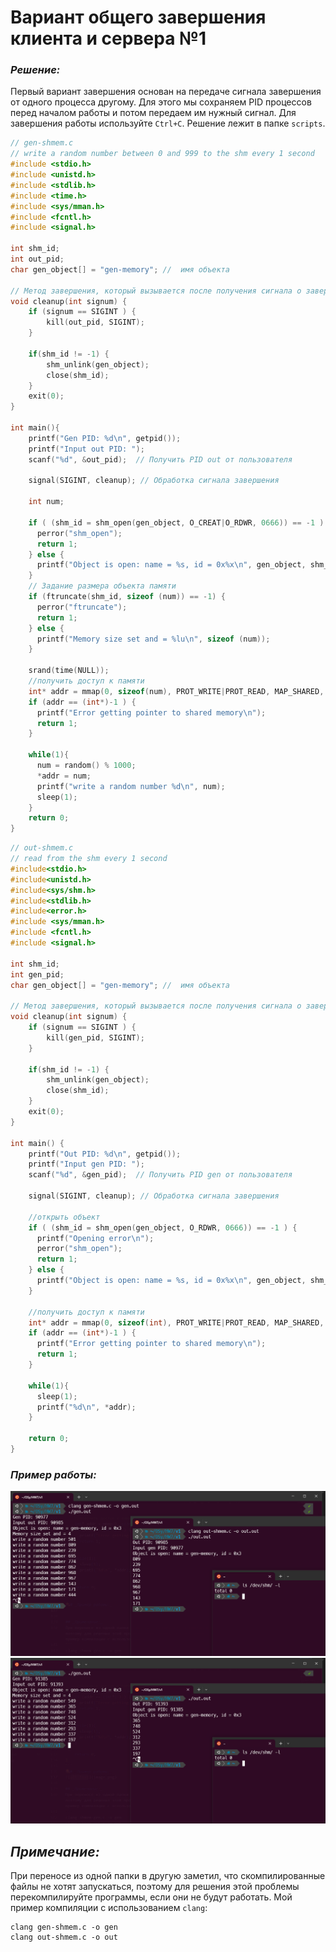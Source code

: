 # Вариант общего завершения клиента и сервера №1

### _Решение:_ 
Первый вариант завершения основан на передаче сигнала завершения от одного процесса другому. Для этого мы сохраняем PID процессов перед началом работы и потом передаем им нужный сигнал. Для завершения работы используйте `Ctrl+C`. Решение лежит в папке `scripts`.

``` c
// gen-shmem.c
// write a random number between 0 and 999 to the shm every 1 second
#include <stdio.h>
#include <unistd.h>
#include <stdlib.h>
#include <time.h>
#include <sys/mman.h>
#include <fcntl.h>
#include <signal.h>

int shm_id;
int out_pid; 
char gen_object[] = "gen-memory"; //  имя объекта

// Метод завершения, который вызывается после получения сигнала о завершении
void cleanup(int signum) {
    if (signum == SIGINT ) {
        kill(out_pid, SIGINT); 
    }

    if(shm_id != -1) {
        shm_unlink(gen_object);
        close(shm_id);
    }
    exit(0);
}

int main(){
    printf("Gen PID: %d\n", getpid());
    printf("Input out PID: ");
    scanf("%d", &out_pid);  // Получить PID out от пользователя

    signal(SIGINT, cleanup); // Обработка сигнала завершения

    int num;

    if ( (shm_id = shm_open(gen_object, O_CREAT|O_RDWR, 0666)) == -1 ) {
      perror("shm_open");
      return 1;
    } else {
      printf("Object is open: name = %s, id = 0x%x\n", gen_object, shm_id);
    }
    // Задание размера объекта памяти
    if (ftruncate(shm_id, sizeof (num)) == -1) {
      perror("ftruncate");
      return 1;
    } else {
      printf("Memory size set and = %lu\n", sizeof (num));
    }

    srand(time(NULL));
    //получить доступ к памяти
    int* addr = mmap(0, sizeof(num), PROT_WRITE|PROT_READ, MAP_SHARED, shm_id, 0);
    if (addr == (int*)-1 ) {
      printf("Error getting pointer to shared memory\n");
      return 1;
    }

    while(1){
      num = random() % 1000;
      *addr = num;
      printf("write a random number %d\n", num);
      sleep(1);
    }
    return 0;
}

```

``` c
// out-shmem.c
// read from the shm every 1 second
#include<stdio.h>
#include<unistd.h>
#include<sys/shm.h>
#include<stdlib.h>
#include<error.h>
#include <sys/mman.h>
#include <fcntl.h>
#include <signal.h>

int shm_id;
int gen_pid;
char gen_object[] = "gen-memory"; //  имя объекта

// Метод завершения, который вызывается после получения сигнала о завершении
void cleanup(int signum) {
    if (signum == SIGINT ) {
        kill(gen_pid, SIGINT); 
    }
    
    if(shm_id != -1) {
        shm_unlink(gen_object);
        close(shm_id);
    }
    exit(0);
}

int main() {
    printf("Out PID: %d\n", getpid());
    printf("Input gen PID: ");
    scanf("%d", &gen_pid);  // Получить PID gen от пользователя

    signal(SIGINT, cleanup); // Обработка сигнала завершения

    //открыть объект
    if ( (shm_id = shm_open(gen_object, O_RDWR, 0666)) == -1 ) {
      printf("Opening error\n");
      perror("shm_open");
      return 1;
    } else {
      printf("Object is open: name = %s, id = 0x%x\n", gen_object, shm_id);
    }

    //получить доступ к памяти
    int* addr = mmap(0, sizeof(int), PROT_WRITE|PROT_READ, MAP_SHARED, shm_id, 0);
    if (addr == (int*)-1 ) {
      printf("Error getting pointer to shared memory\n");
      return 1;
    }

    while(1){
      sleep(1);
      printf("%d\n", *addr);
    }

    return 0;
}
```
### _Пример работы:_
![alt text](screenshots/image.png)
![alt text](screenshots/image-1.png)

## _Примечание:_
При переносе из одной папки в другую заметил, что скомпилированные файлы не хотят запускаться, поэтому для решения этой проблемы перекомпилируйте программы, если они не будут работать. Мой пример компиляции с использованием `clang`:
```
clang gen-shmem.c -o gen
clang out-shmem.c -o out
```